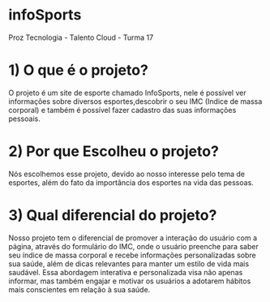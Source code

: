 # infoSports
Proz Tecnologia - Talento Cloud - Turma 17

# 1) O que é o projeto?

O projeto é um site de esporte chamado InfoSports, nele é possível ver informações sobre diversos esportes,descobrir o seu 
IMC (Indice de massa corporal) e também é possível fazer cadastro das suas informações pessoais.

# 2) Por que Escolheu o projeto?

Nós escolhemos esse projeto, devido ao nosso interesse pelo tema de esportes, além do fato da importância dos esportes na vida das pessoas.

# 3) Qual diferencial do projeto?

Nosso projeto tem o diferencial de promover a interação do usuário com a página, através do formulário do IMC, onde o usuário preenche 
para saber seu índice de massa corporal e recebe informações personalizadas sobre sua saúde, além de dicas relevantes para manter
um estilo de vida mais saudável. Essa abordagem interativa e personalizada visa não apenas informar, mas também engajar e motivar 
os usuários a adotarem hábitos mais conscientes em relação à sua saúde.
